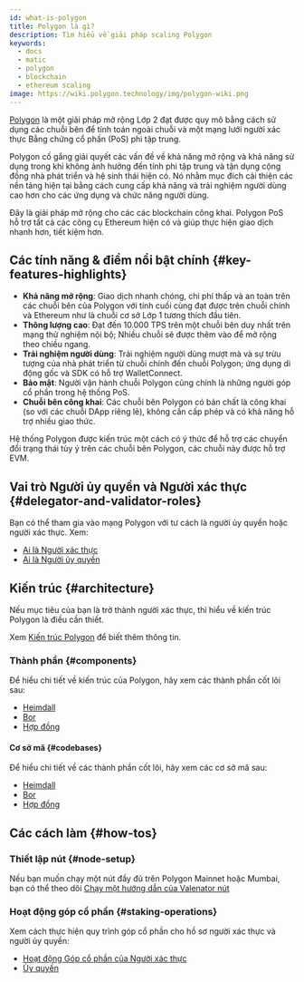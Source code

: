 ```yaml
---
id: what-is-polygon
title: Polygon là gì?
description: Tìm hiểu về giải pháp scaling Polygon
keywords:
  - docs
  - matic
  - polygon
  - blockchain
  - ethereum scaling
image: https://wiki.polygon.technology/img/polygon-wiki.png
---
```


[Polygon](https://polygon.technology/) là một giải pháp mở rộng Lớp 2 đạt được quy mô bằng cách sử dụng các chuỗi bên để tính toán ngoài chuỗi và một mạng lưới người xác thực Bằng chứng cổ phần (PoS) phi tập trung.

Polygon cố gắng giải quyết các vấn đề về khả năng mở rộng và khả năng sử dụng trong khi không ảnh hưởng đến tính phi tập trung và tận dụng cộng đồng nhà phát triển và hệ sinh thái hiện có. Nó nhằm mục đích cải thiện các nền tảng hiện tại bằng cách cung cấp khả năng và trải nghiệm người dùng cao hơn cho các ứng dụng và chức năng người dùng.

Đây là giải pháp mở rộng cho các các blockchain công khai. Polygon PoS hỗ trợ tất cả các công cụ Ethereum hiện có và giúp thực hiện giao dịch nhanh hơn, tiết kiệm hơn.

## Các tính năng & điểm nổi bật chính {#key-features-highlights}

- **Khả năng mở rộng**: Giao dịch nhanh chóng, chi phí thấp và an toàn trên các chuỗi bên của Polygon với tính cuối cùng đạt được trên chuỗi chính và Ethereum như là chuỗi cơ sở Lớp 1 tương thích đầu tiên.
- **Thông lượng cao**: Đạt đến 10.000 TPS trên một chuỗi bên duy nhất trên mạng thử nghiệm nội bộ; Nhiều chuỗi sẽ được thêm vào để mở rộng theo chiều ngang.
- **Trải nghiệm người dùng**: Trải nghiệm người dùng mượt mà và sự trừu tượng của nhà phát triển từ chuỗi chính đến chuỗi Polygon; ứng dụng di động gốc và SDK có hỗ trợ WalletConnect.
- **Bảo mật**: Người vận hành chuỗi Polygon cũng chính là những người góp cổ phần trong hệ thống PoS.
- **Chuỗi bên công khai**: Các chuỗi bên Polygon có bản chất là công khai (so với các chuỗi DApp riêng lẻ), không cần cấp phép và có khả năng hỗ trợ nhiều giao thức.

Hệ thống Polygon được kiến trúc một cách có ý thức để hỗ trợ các chuyển đổi trạng thái tùy ý trên các chuỗi bên Polygon, các chuỗi này được hỗ trợ EVM.

## Vai trò Người ủy quyền và Người xác thực {#delegator-and-validator-roles}

Bạn có thể tham gia vào mạng Polygon với tư cách là người ủy quyền hoặc người xác thực. Xem:

* [Ai là Người xác thực](/docs/maintain/polygon-basics/who-is-validator)
* [Ai là Người ủy quyền](/docs/maintain/polygon-basics/who-is-delegator)

## Kiến trúc {#architecture}

Nếu mục tiêu của bạn là trở thành người xác thực, thì hiểu về kiến trúc Polygon là điều cần thiết.

Xem [Kiến trúc Polygon](/docs/maintain/validator/architecture) để biết thêm thông tin.

### Thành phần {#components}

Để hiểu chi tiết về kiến trúc của Polygon, hãy xem các thành phần cốt lõi sau:

* [Heimdall](/docs/pos/heimdall/overview)
* [Bor](/docs/pos/bor/overview)
* [Hợp đồng](/docs/pos/contracts/stakingmanager)

#### Cơ sở mã {#codebases}

Để hiểu chi tiết về các thành phần cốt lõi, hãy xem các cơ sở mã sau:

* [Heimdall](https://github.com/maticnetwork/heimdall)
* [Bor](https://github.com/maticnetwork/bor)
* [Hợp đồng](https://github.com/maticnetwork/contracts)

## Các cách làm {#how-tos}

### Thiết lập nút {#node-setup}

Nếu bạn muốn chạy một nút đầy đủ trên Polygon Mainnet hoặc Mumbai, bạn có thể theo dõi [Chạy một hướng dẫn của Valenator nút](/maintain/validate/run-validator.md)

### Hoạt động góp cổ phần {#staking-operations}

Xem cách thực hiện quy trình góp cổ phần cho hồ sơ người xác thực và người ủy quyền:

* [Hoạt động Góp cổ phần của Người xác thực](docs/maintain/validate/validator-staking-operations)
* [Ủy quyền](/docs/maintain/delegate/delegate)
